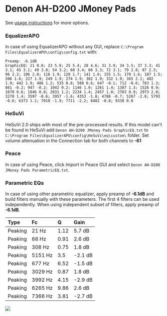 # Denon AH-D200 JMoney Pads
See [usage instructions](https://github.com/jaakkopasanen/AutoEq#usage) for more options.

### EqualizerAPO
In case of using EqualizerAPO without any GUI, replace `C:\Program Files\EqualizerAPO\config\config.txt`
with:
```
Preamp: -6.1dB
GraphicEQ: 21 0.0; 23 5.9; 25 5.4; 28 4.6; 31 3.9; 34 3.5; 37 3.3; 41 3.1; 45 3.1; 49 3.0; 54 3.2; 60 3.4; 66 3.3; 72 3.1; 79 2.8; 87 2.5; 96 2.2; 106 2.0; 116 1.9; 128 1.7; 141 1.6; 155 1.5; 170 1.6; 187 1.5; 206 1.6; 227 1.9; 249 1.9; 274 1.9; 302 1.9; 332 1.9; 365 2.1; 402 1.9; 442 1.9; 486 1.2; 535 0.8; 588 0.6; 647 -0.1; 712 -0.6; 783 1.3; 861 -0.2; 947 -0.2; 1042 0.2; 1146 1.0; 1261 1.4; 1387 1.3; 1526 0.9; 1678 0.6; 1846 0.8; 2031 1.2; 2234 1.4; 2457 1.0; 2703 0.9; 2973 2.0; 3270 1.4; 3597 -0.6; 3957 -1.6; 4353 -1.8; 4788 -0.7; 5267 -2.8; 5793 -0.6; 6373 1.1; 7010 -1.9; 7711 -2.2; 8482 -0.8; 9330 0.0
```

### HeSuVi
HeSuVi 2.0 ships with most of the pre-processed results. If this model can't be found in HeSuVi add
`Denon AH-D200 JMoney Pads GraphicEQ.txt` to `C:\Program Files\EqualizerAPO\config\HeSuVi\eq\custom\` folder.
Set volume attenuation in the Connection tab for both channels to **-61**

### Peace
In case of using Peace, click *Import* in Peace GUI and select `Denon AH-D200 JMoney Pads ParametricEQ.txt`.

### Parametric EQs
In case of using other parametric equalizer, apply preamp of **-6.1dB** and build filters manually
with these parameters. The first 4 filters can be used independently.
When using independent subset of filters, apply preamp of **-6.1dB**.

| Type    | Fc      |    Q | Gain    |
|:--------|:--------|:-----|:--------|
| Peaking | 21 Hz   | 1.12 | 5.7 dB  |
| Peaking | 66 Hz   | 0.91 | 2.6 dB  |
| Peaking | 308 Hz  | 0.75 | 1.8 dB  |
| Peaking | 5151 Hz | 3.5  | -2.1 dB |
| Peaking | 677 Hz  | 6.52 | -1.5 dB |
| Peaking | 3029 Hz | 0.87 | 1.8 dB  |
| Peaking | 3992 Hz | 4.15 | -2.9 dB |
| Peaking | 6265 Hz | 9.86 | 2.6 dB  |
| Peaking | 7366 Hz | 3.81 | -2.7 dB |

![](https://raw.githubusercontent.com/jaakkopasanen/AutoEq/master/results/innerfidelity/sbaf-serious/Denon%20AH-D200%20JMoney%20Pads/Denon%20AH-D200%20JMoney%20Pads.png)